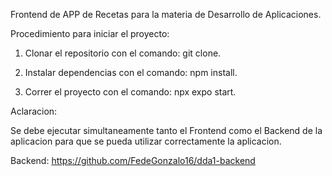Frontend de APP de Recetas para la materia de Desarrollo de Aplicaciones.

Procedimiento para iniciar el proyecto:

1) Clonar el repositorio con el comando: git clone.
   
3) Instalar dependencias con el comando: npm install.
   
5) Correr el proyecto con el comando: npx expo start.

Aclaracion:

Se debe ejecutar simultaneamente tanto el Frontend como el Backend de la aplicacion para que se pueda utilizar correctamente la aplicacion.

Backend: https://github.com/FedeGonzalo16/dda1-backend
